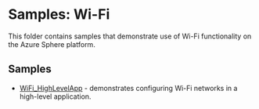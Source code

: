 # Samples: Wi-Fi

This folder contains samples that demonstrate use of Wi-Fi functionality on the Azure Sphere platform.

## Samples

 * [WiFi_HighLevelApp](WiFi_HighLevelApp) - demonstrates configuring Wi-Fi networks in a high-level application.
